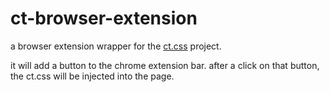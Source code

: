 # ct-browser-extension

a browser extension wrapper for the [ct.css](https://github.com/csswizardry/ct) project.

it will add a button to the chrome extension bar.
after a click on that button, the ct.css will be injected into the page.

